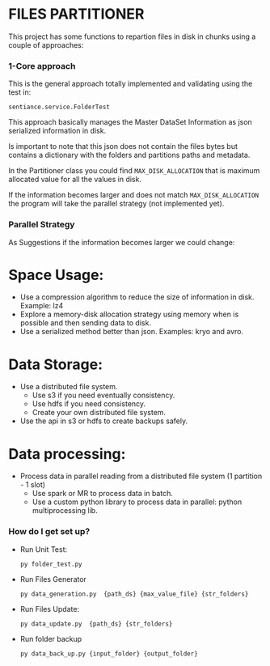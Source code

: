 # FILES PARTITIONER #

This project has some functions to repartion files in disk in chunks using a couple of approaches:

### 1-Core approach ###

This is the general approach totally implemented and validating using the test in: 

```sentiance.service.FolderTest```

This approach basically manages the Master DataSet Information as json serialized information in disk.

Is important to note that this json does not contain the files bytes but contains a dictionary with the folders and partitions paths and metadata.

In the Partitioner class you could find ```MAX_DISK_ALLOCATION``` that is maximum allocated value for all the values in disk. 

If the information becomes larger and does not match ```MAX_DISK_ALLOCATION``` the program will take the parallel strategy (not implemented yet).

### Parallel Strategy ###

As Suggestions if the information becomes larger we could change:


# Space Usage:
* Use a compression algorithm to reduce the size of information in disk. Example: lz4
* Explore a memory-disk allocation strategy using memory when is possible and then sending data to disk.
* Use a serialized method better than json. Examples: kryo and avro.
# Data Storage:
* Use a distributed file system.
	- Use s3 if you need eventually consistency.
	- Use hdfs if you need consistency.
	- Create your own distributed file system.
* Use the api in s3 or hdfs to create backups safely.
# Data processing:
* Process data in parallel reading from a distributed file system (1 partition - 1 slot)
	- Use spark or MR to process data in batch.
	- Use a custom python library to process data in parallel: python multiprocessing lib.




### How do I get set up? ###

* Run Unit Test: 

	```py folder_test.py```

* Run Files Generator

	```py data_generation.py  {path_ds} {max_value_file} {str_folders}```

* Run Files Update:
	
	```py data_update.py  {path_ds} {str_folders}```
	
* Run folder backup

	```py data_back_up.py {input_folder} {output_folder}```

